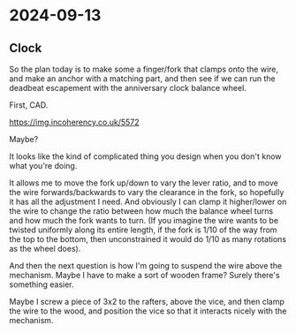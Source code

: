 # 2024-09-13

## Clock

So the plan today is to make some a finger/fork that clamps onto the wire, and make an anchor with a matching part,
and then see if we can run the deadbeat escapement with the anniversary clock balance wheel.

First, CAD.

https://img.incoherency.co.uk/5572

Maybe?

It looks like the kind of complicated thing you design when you don't know what you're doing.

It allows me to move the fork up/down to vary the lever ratio, and to move the wire forwards/backwards to vary
the clearance in the fork, so hopefully it has all the adjustment I need. And obviously I can clamp it
higher/lower on the wire to change the ratio between how much the balance wheel turns and how much the fork wants to turn.
(If you imagine the wire wants to be twisted uniformly along its entire length, if the fork is 1/10 of the way
from the top to the bottom, then unconstrained it would do 1/10 as many rotations as the wheel does).

And then the next question is how I'm going to suspend the wire above the mechanism. Maybe I have to make a sort of wooden frame?
Surely there's something easier.

Maybe I screw a piece of 3x2 to the rafters, above the vice, and then clamp the wire to the wood, and position the vice so
that it interacts nicely with the mechanism.
